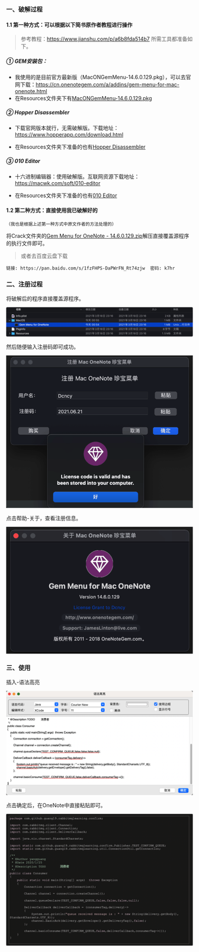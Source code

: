 ### 一、破解过程

#### 1.1 第一种方式：可以根据以下简书原作者教程进行操作

> 参考教程：https://www.jianshu.com/p/a6b8fda514b7
> 所需工具都准备如下。

#####  ① GEM安装包：

- 我使用的是目前官方最新版（MacONGemMenu-14.6.0.129.pkg），可以去官网下载：https://cn.onenotegem.com/a/addins/gem-menu-for-mac-onenote.html
- 在Resources文件夹下有[MacONGemMenu-14.6.0.129.pkg](https://github.com/dcncy/GemMenu-For-Mac-Crack/tree/main/Crack)

##### ② Hopper Disassembler

- 下载官网版本就行，无需破解版。下载地址：https://www.hopperapp.com/download.html

- 在Resources文件夹下准备的也有[Hopper Disassembler](https://github.com/dcncy/GemMenu-For-Mac-Crack/tree/main/Resources)

##### ③ 010 Editor

- 十六进制编辑器：使用破解版。互联网资源下载地址：https://macwk.com/soft/010-editor

- 在Resources文件夹下准备的也有[010 Editor](https://github.com/dcncy/GemMenu-For-Mac-Crack/tree/main/Resources)

#### 1.2 第二种方式：直接使用我已破解好的

`（我也是根据上述第一种方式中原文作者的方法处理的）`

将Crack文件夹的[Gem Menu for OneNote - 14.6.0.129.zip](https://github.com/dcncy/GemMenu-For-Mac-Crack/tree/main/Crack)解压直接覆盖源程序的执行文件即可。

> 或者去百度云盘下载

```basic
链接: https://pan.baidu.com/s/1fzFHPS-DaPWrFN_Rt74zjw  密码: k7hr
```



### 二、注册过程

将破解后的程序直接覆盖源程序。

![1-1](https://github.com/dcncy/GemMenu-For-Mac-Crack/blob/main/Imgs/1-1.png)

然后随便输入注册码即可成功。

![1-2](https://github.com/dcncy/GemMenu-For-Mac-Crack/blob/main/Imgs/1-2.png)

点击帮助-关于，查看注册信息。

![1-3](https://github.com/dcncy/GemMenu-For-Mac-Crack/blob/main/Imgs/1-3.png)



### 三、使用

插入-语法高亮

![2-1](https://github.com/dcncy/GemMenu-For-Mac-Crack/blob/main/Imgs/2-1.png)

点击确定后，在OneNote中直接粘贴即可。

![2-2](https://github.com/dcncy/GemMenu-For-Mac-Crack/blob/main/Imgs/2-2.png)
